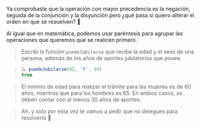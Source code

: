 Ya comprobaste que la operación con mayor precedencia es la negación, seguida de la conjunción y la disyunción pero ¿qué pasa si quiero alterar el orden en que se resuelven? :thought_balloon:

Al igual que en matemática, podemos usar paréntesis para agrupar las operaciones que queremos que se realicen primero.
 
> Escribí la función `puedeJubilarse` que recibe la edad y el sexo de una persona, además de los años de aportes jubilatorios que posee:

> ```javascript
> ム puedeJubilarse(62, 'F', 34)
> true
> ```

> El mínimo de edad para realizar el trámite para las mujeres es de 60 años, mientras que para los hombres es 65. En ambos casos, se deben contar con al menos 30 años de aportes.


> Ah, y solo por esta vez te vamos a pedir que no delegues para resolverlo :see_no_evil: